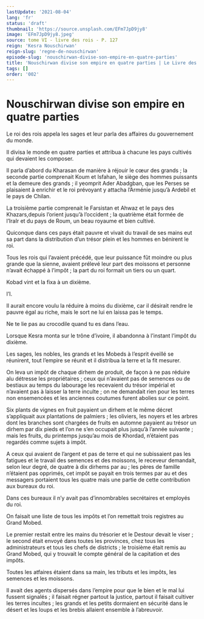 ```yaml
---
lastUpdate: '2021-08-04'
lang: 'fr'
status: 'draft'
thumbnail: 'https://source.unsplash.com/EFm7JpD9jy8'
image: 'EFm7JpD9jy8.jpeg'
source: tome VI - livre des rois - P. 127
reign: 'Kesra Nouschirwan'
reign-slug: 'regne-de-nouschirwan'
episode-slug: 'nouschirwan-divise-son-empire-en-quatre-parties'
title: 'Nouschirwan divise son empire en quatre parties | Le Livre des Rois | Shâhnâmeh'
tags: []
order: '002'
---
```


<!-- LTeX: language=fr -->

# Nouschirwan divise son empire en quatre parties

Le roi des rois appela les sages et leur parla des affaires du gouvernement du monde.

Il divisa le monde en quatre parties et attribua à chacune les pays cultivés qui devaient les composer.

Il parla d’abord du Kharasan de manière à réjouir le cœur des grands ; la seconde partie comprenait Koum et Isfahan, le siège des hommes puissants et la demeure des grands ; il yeomprit Ader Abadgban, que les Perses se plaisaient à enrichir et le roi prévoyant y attacha l’Arménie jusqu’à Ardebil et le pays de Chilan.

La troisième partie comprenait le Farsistan et Ahwaz et le pays des Khazars,depuis l’orient jusqu’à l’occident ; la quatrième était formée de l’IraIr et du pays de Roum, un beau royaume et bien cultivé.

Quiconque dans ces pays était pauvre et vivait du travail de ses mains eut sa part dans la distribution d’un trésor plein et les hommes en bénirent le roi.

Tous les rois qui l’avaient précédé, que leur puissance fût moindre ou plus grande que la sienne, avaient prélevé leur part des moissons et personne n’avait échappé à l’impôt ; la part du roi formait un tiers ou un quart.

Kobad vint et la fixa à un dixième.

I’I.

Il aurait encore voulu la réduire à moins du dixième, car il désirait rendre le pauvre égal au riche, mais le sort ne lui en laissa pas le temps.

Ne te lie pas au crocodile quand tu es dans l’eau.

Lorsque Kesra monta sur le trône d’ivoire, il abandonna à l’instant l’impôt du dixième.

Les sages, les nobles, les grands et les Mobeds à l’esprit éveillé se réunirent, tout l’empire se réunit et il distribua la terre et la fit mesurer.

On leva un impôt de chaque dirhem de produit, de façon à ne pas réduire alu détresse les propriétaires ; ceux qui n’avaient pas de semences ou de bestiaux au temps du labourage les recevaient du trésor impérial et n’avaient pas à laisser la terre inculte ; on ne demandait rien pour les terres non ensemencées et les anciennes coutumes furent abolies sur ce point.

Six plants de vignes en fruit payaient un dirhem et le même décret s’appliquait aux plantations de palmiers ; les oliviers, les noyers et les arbres dont les branches sont chargées de fruits en automne payaient au trésor un dirhem par dix pieds et l’on ne s’en occupait plus jusqu’à l’année suivante ; mais les fruits, du printemps jusqu’au mois de Khordad, n’étaient pas regardés comme sujets à impôt.

A ceux qui avaient de l’argent et pas de terre et qui ne subissaient pas les fatigues et le travail des semences et des moissons, le receveur demandait, selon leur degré, de quatre à dix dirhems par au ; les pères de famille n’étaient pas opprimés, cet impôt se payait en trois termes par au et des messagers portaient tous les quatre mais une partie de cette contribution aux bureaux du roi.

Dans ces bureaux il n’y avait pas d’innombrables secrétaires et employés du roi.

On faisait une liste de tous les impôts et l’on remettait trois registres au Grand Mobed.

Le premier restait entre les mains du trésorier et le Destour devait le viser ; le second était envoyé dans toutes les provinces, chez tous les administrateurs et tous les chefs de districts ; le troisième était remis au Grand Mobed, qui y trouvait le compte général de la capitation et des impôts.

Toutes les atfaires étaient dans sa main, les tributs et les impôts, les semences et les moissons.

Il avait des agents dispersés dans l’empire pour que le bien et le mal lui fussent signalés ; il faisait régner partout la justice, partout il faisait cultiver les terres incultes ; les grands et les petits dormaient en sécurité dans le désert et les loups et les brebis allaient ensemble à l’abreuvoir.
